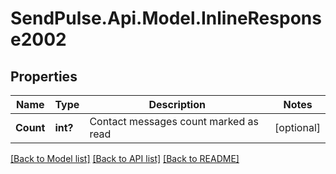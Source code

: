 # SendPulse.Api.Model.InlineResponse2002
## Properties

Name | Type | Description | Notes
------------ | ------------- | ------------- | -------------
**Count** | **int?** | Contact messages count marked as read | [optional] 

[[Back to Model list]](../README.md#documentation-for-models) [[Back to API list]](../README.md#documentation-for-api-endpoints) [[Back to README]](../README.md)

